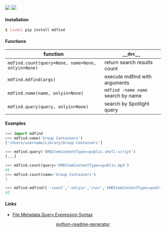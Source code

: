 <!--
https://pypi.org/project/readme-generator/
https://pypi.org/project/python-readme-generator/
-->

[![](https://img.shields.io/badge/OS-MacOS-blue.svg?longCache=True)]()
[![](https://img.shields.io/pypi/pyversions/mdfind.svg?longCache=True)](https://pypi.org/project/mdfind/)

#### Installation
```bash
$ [sudo] pip install mdfind
```

#### Functions
function|`__doc__`
-|-
`mdfind.count(query=None, name=None, onlyin=None)` |return search results count
`mdfind.mdfind(args)` |execute mdfind with arguments
`mdfind.name(name, onlyin=None)` |`mdfind -name name` search by name
`mdfind.query(query, onlyin=None)` |search by Spotlight query

#### Examples
```python
>>> import mdfind
>>> mdfind.name('Group Containers')
['/Users/username/Library/Group Containers']
```

```python
>>> mdfind.query('kMDItemContentType==public.shell-script')
[...]
```

```python
>>> mdfind.count(query='kMDItemContentType==public.mp3')
42
>>> mdfind.count(name='Group Containers')
1
```

```python
>>> mdfind.mdfind(['-count','-onlyin','/usr','kMDItemContentType==public.shell-script'])
42
```

#### Links
+   [File Metadata Query Expression Syntax](https://developer.apple.com/library/archive/documentation/Carbon/Conceptual/SpotlightQuery/Concepts/QueryFormat.html)

<p align="center">
    <a href="https://pypi.org/project/python-readme-generator/">python-readme-generator</a>
</p>